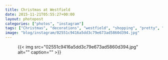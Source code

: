 ```yaml
---
title: Christmas at Westfield
date: 2015-11-21T05:55:27+00:00
layout: photopost
categories: ["photos", "instagram"]
tags: ["Christmas", "decorations", "westfield", "shopping", "pretty", "blackandwhite", "torture"]
image: "blog/instagram/02551c9416a5dd3c79e673ad5860d394.jpg"
---
```


<figure class="photo photo--square">
  {{< img src="02551c9416a5dd3c79e673ad5860d394.jpg" alt="" caption="" >}}

</figure>


